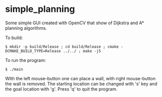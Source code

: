 # simple_planning
Some simple GUI created with OpenCV that show of Dijkstra and A* planning algorithms. 

To build:
```
$ mkdir -p build/Release ; cd build/Release ; cmake -DCMAKE_BUILD_TYPE=Release ../../ ; make -j5
```

To run the program:
```
$ ./main
```
WIth the left mouse-button one can place a wall, with right mouse-button the wall is removed.
The starting location can be changed with 's' key and the goal location with 'g'. 
Press 'q' to quit the program. 